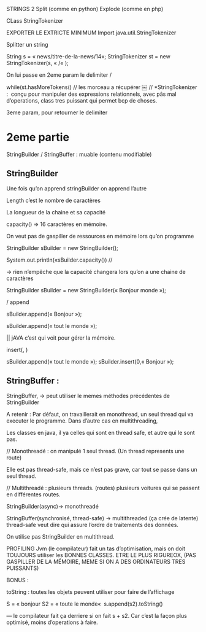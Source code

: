 
STRINGS 2
Split (comme en python)
Explode (comme en php)

CLass
StringTokenizer

EXPORTER LE EXTRICTE MINIMUM
Import java.util.StringTokenizer

Splitter un string

String s = « news/titre-de-la-news/14«;
StringTokenizer st = new StringTokenizer(s, « /« );

On lui passe en 2eme param le delimiter /

while(st.hasMoreTokens()
// les morceau a récupérer
￼
// *StringTokenizer :  conçu pour manipuler des expressions relationnels, avec pâs mal d’operations, class tres puissant qui permet bcp de choses.

3eme param, pour retourner le delimiter



# 2eme partie 
StringBuilder / StringBuffer : muable (contenu modifiable)
## StringBuilder
Une fois qu’on apprend stringBuilder on apprend l’autre

Length c’est le nombre de caractères

La longueur de la chaine et sa capacité

capacity() => 16 caractères en mémoire.

On veut pas de gaspiller de ressources en mémoire lors qu’on programme

StringBuilder sBuilder = new StringBuilder();


System.out.println(«sBuilder.capacity()) // 

-> rien n’empêche que la capacité changera lors qu’on a une chaine de caractères

StringBuilder sBuilder = new StringBuilder(« Bonjour monde »);

/ append

sBuilder.append(« Bonjour »);

sBuilder.append(« tout le monde »);

|| jAVA c’est qui voit pour gérer la mémoire.

insert(<index>, <str>)

sBuilder.append(« tout le monde »);
sBuilder.insert(0,« Bonjour »);

## StringBuffer :
StringBuffer, -> peut utiliser le memes méthodes précédentes de StringBuilder

A retenir :
Par défaut, on travaillerait en monothread, un seul thread qui va executer le programme. Dans d’autre cas en multithreading,

Les classes en java, il ya celles qui sont en thread safe, et autre qui le sont pas.


// Monothreadé : on manipulé 1 seul thread. (Un thread represents une route)

Elle est pas thread-safe, mais ce n’est pas grave, car tout se passe dans un seul thread.

// Multithreadé : plusieurs threads. (routes) plusieurs voitures qui se passent en différentes routes.

StringBuilder(async)-> monothreadé

StringBuffer(synchronisé, thread-safe) -> multithreaded (ça crée de latente) thread-safe veut dire qui assure l’ordre de traitements des données.

On utilise pas StringBuilder en multithread.

PROFILING
Jvm (le compilateur) fait un tas d’optimisation, mais on doit TOUJOURS utiliser les BONNES CLASSES.
ETRE LE PLUS RIGUREOX, (PAS GASPILLER DE LA MÉMOIRE, MEME SI ON A DES ORDINATEURS TRES PUISSANTS)


BONUS :

toString : toutes les objets peuvent utiliser pour faire de l’affichage


S = « bonjour
S2 = « toute le monde« 
s.append(s2).toString()


— le compilateur fait ça derriere si on fait s + s2. Car c’est la façon plus optimisé, moins d’operations à faire.